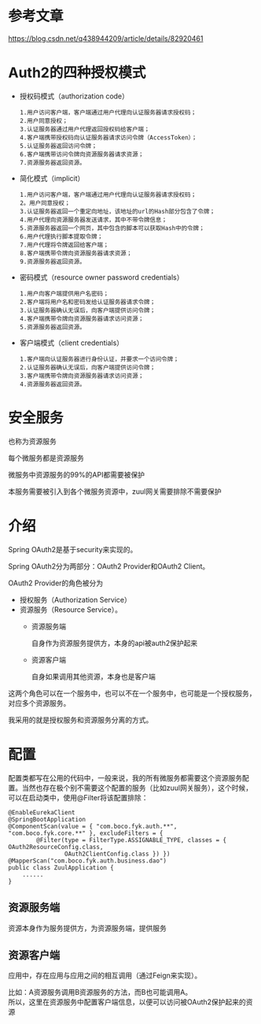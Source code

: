 
# 参考文章

https://blog.csdn.net/q438944209/article/details/82920461

# Auth2的四种授权模式

* 授权码模式（authorization code）

    ~~~
    1.用户访问客户端，客户端通过用户代理向认证服务器请求授权码；
    2.用户同意授权；
    3.认证服务器通过用户代理返回授权码给客户端；
    4.客户端携带授权码向认证服务器请求访问令牌（AccessToken）；
    5.认证服务器返回访问令牌；
    6.客户端携带访问令牌向资源服务器请求资源；
    7.资源服务器返回资源。
    ~~~
  
* 简化模式（implicit）

    ~~~
    1.用户访问客户端，客户端通过用户代理向认证服务器请求授权码；
    2。用户同意授权；
    3.认证服务器返回一个重定向地址，该地址的url的Hash部分包含了令牌；
    4.用户代理向资源服务器发送请求，其中不带令牌信息；
    5.资源服务器返回一个网页，其中包含的脚本可以获取Hash中的令牌；
    6.用户代理执行脚本提取令牌；
    7.用户代理将令牌返回给客户端；
    8.客户端携带令牌向资源服务器请求资源；
    9.资源服务器返回资源。
    ~~~

* 密码模式（resource owner password credentials）

    ~~~
    1.用户向客户端提供用户名密码；
    2.客户端将用户名和密码发给认证服务器请求令牌；
    3.认证服务器确认无误后，向客户端提供访问令牌；
    4.客户端携带令牌向资源服务器请求访问资源；
    5.资源服务器返回资源。
    ~~~

* 客户端模式（client credentials）
    
    ~~~
    1.客户端向认证服务器进行身份认证，并要求一个访问令牌；
    2.认证服务器确认无误后，向客户端提供访问令牌；
    3.客户端携带令牌向资源服务器请求访问资源；
    4.资源服务器返回资源。
    ~~~

# 安全服务

也称为资源服务

每个微服务都是资源服务

微服务中资源服务的99%的API都需要被保护

本服务需要被引入到各个微服务资源中，zuul网关需要排除不需要保护

# 介绍

Spring OAuth2是基于security来实现的。

Spring OAuth2分为两部分：OAuth2 Provider和OAuth2 Client。

OAuth2 Provider的角色被分为
* 授权服务（Authorization Service）
* 资源服务（Resource Service）。
    * 资源服务端
    
        自身作为资源服务提供方，本身的api被auth2保护起来
        
    * 资源客户端
    
        自身如果调用其他资源，本身也是客户端
        

这两个角色可以在一个服务中，也可以不在一个服务中，也可能是一个授权服务，对应多个资源服务。

我采用的就是授权服务和资源服务分离的方式。

# 配置

配置类都写在公用的代码中，一般来说，我的所有微服务都需要这个资源服务配置。当然也存在极个别不需要这个配置的服务（比如zuul网关服务），这个时候，可以在启动类中，使用@Filter将该配置排除：

~~~
@EnableEurekaClient
@SpringBootApplication
@ComponentScan(value = { "com.boco.fyk.auth.**", "com.boco.fyk.core.**" }, excludeFilters = {
		@Filter(type = FilterType.ASSIGNABLE_TYPE, classes = { OAuth2ResourceConfig.class,
				OAuth2ClientConfig.class }) })
@MapperScan("com.boco.fyk.auth.business.dao")
public class ZuulApplication {
	......
}
~~~

## 资源服务端

资源本身作为服务提供方，为资源服务端，提供服务

## 资源客户端

应用中，存在应用与应用之间的相互调用（通过Feign来实现）。

比如：A资源服务调用B资源服务的方法，而B也可能调用A。  
所以，这里在资源服务中配置客户端信息，以便可以访问被OAuth2保护起来的资源


